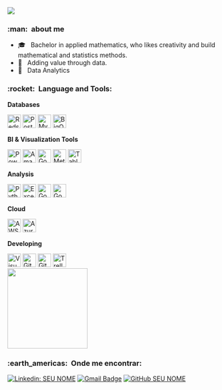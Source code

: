 ![](https://komarev.com/ghpvc/?username=felipermagalhaes&color=006bed)

<h3> :man: &nbsp;about me </h3>

- 🎓 &nbsp; Bachelor in applied mathematics, who likes creativity and build mathematical and statistics methods.
- 🤔 &nbsp; Adding value through data.
- 💼 &nbsp; Data Analytics
<!-- - 🎓 &nbsp; Estudando **SEU CURSO** no <a href="link da sua faculdade">SUA FACULDADE</a>. -->
<!-- - 🌱 &nbsp; Aprendendo mais sobre **TECNOLOGIAS QUE VOCÊ ESTÁ APRENDENDO**. -->

<h3> :rocket: &nbsp;Language and Tools: </h3>

**Databases**

<img src="https://cdn.worldvectorlogo.com/logos/aws-redshift-logo.svg" alt="Redshift" width="30" height="30"/> <img src="https://cdn.worldvectorlogo.com/logos/postgresql.svg" alt="PostgreSQL" width="30" height="30"/> <img src="https://cdn.worldvectorlogo.com/logos/mysql-6.svg" alt="MySQL" width="30" height="30"/> <img src="https://cdn.worldvectorlogo.com/logos/google-bigquery-logo-1.svg" alt="BigQuery" width="30" height="30"/>



**BI & Visualization Tools**

<img src="https://cdn.worldvectorlogo.com/logos/power-bi.svg" alt="Power BI" width="30" height="30"/> <img src="https://cdn.worldvectorlogo.com/logos/amazon-quicksight.svg" alt="Amazon Quicksight" width="30" height="30"/> <img src="https://cdn.worldvectorlogo.com/logos/google-data-studio.svg" alt="Google DataStudio" width="30" height="30"/> <img src="https://cdn.worldvectorlogo.com/logos/metabase.svg" alt="Metabase" width="30" height="30"/> <img src="https://cdn.worldvectorlogo.com/logos/tableau-logo.svg" alt="Tableau" width="30" height="30"/>

**Analysis**

<img src="https://cdn.worldvectorlogo.com/logos/python-5.svg" alt="Python" width="30" height="30"/> <img src="https://cdn.worldvectorlogo.com/logos/excel-4.svg" alt="Excel" width="30" height="30"/> <img src="https://cdn.worldvectorlogo.com/logos/google-sheets-full-logo-1.svg" alt="Google Sheets" width="30" height="30"/> <img src="https://cdn.worldvectorlogo.com/logos/google-analytics-1.svg" alt="Google Analytics" width="30" height="30"/>


**Cloud**

<img src="https://cdn.worldvectorlogo.com/logos/amazon-web-services-2.svg" alt="AWS" width="30" height="30"/> <img src="https://cdn.worldvectorlogo.com/logos/azure-2.svg" alt="Azure" width="30" height="30"/>


**Developing**

<img src="https://cdn.worldvectorlogo.com/logos/visual-studio-code-1.svg" alt="Visual Studio Code" width="30" height="30"/>
<img src="https://cdn.worldvectorlogo.com/logos/git-icon.svg" alt="Git" width="30" height="30"/>
<img src="https://cdn.worldvectorlogo.com/logos/github-icon.svg" alt="GitHub" width="30" height="30"/>
<img src="https://cdn.worldvectorlogo.com/logos/trello.svg" alt="Trello" width="30" height="30"/>

<br/>

<a href="https://github.com/felipermagalhaes">
  <img height="180em" src="https://github-readme-stats.vercel.app/api?username=felipermagalhaes&theme=dracula&show_icons=true" />
</a>

<br/>

<h3> :earth_americas: &nbsp;Onde me encontrar: </h3> 

[![Linkedin: SEU NOME](https://img.shields.io/badge/-felipermagalhaes-blue?style=flat-square&logo=Linkedin&logoColor=white&link=https://www.linkedin.com/in/felipe-magalhaes-736968161/)](https://www.linkedin.com/in/felipe-magalhaes-736968161/)
[![Gmail Badge](https://img.shields.io/badge/-felipe.r.magalhaes@gmail.com-006bed?style=flat-square&logo=Gmail&logoColor=white&link=mailto:felipe.r.magalhaes@gmail.com)](mailto:felipe.r.magalhaes@gmail.com)
[![GitHub SEU NOME]( https://img.shields.io/github/followers/VanessaSwerts?label=follow&style=social)](https://github.com/felipermagalhaes)